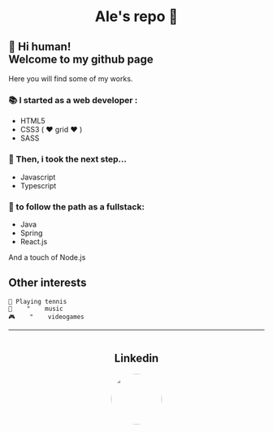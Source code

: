 <h1 align="center">Ale's repo 🔋 </h1>

## 👋 Hi human! <br/> Welcome to my github page

Here you will find some of my works.

### 📚 I started as a web developer :

- HTML5
- CSS3 ( ♥️ grid ♥️ )
- SASS

### 📖 Then, i took the next step...

- Javascript
- Typescript

### 📖 to follow the path as a fullstack:

- Java
- Spring
- React.js

And a touch of Node.js



## Other interests

    🎾 Playing tennis
    🎹    "    music
    🎮    "    videogames

<hr/>

<div style="display: flex; align-items: center; flex-direction: column">
                <h2>Linkedin</h2>
                <a href="https://www.linkedin.com/in/alejandroingercher">
                <img src="https://media-exp1.licdn.com/dms/image/C4E03AQFv5Rlz7cFbvQ/profile-displayphoto-shrink_800_800/0/1622246924735?e=1666224000&v=beta&t=DqnJnxIhJiKp0H5-fkSAT1YBEFObf7GNsYajsvCVAdg" width=100 style="border-radius: 100%"/>
                </a>
</div>
